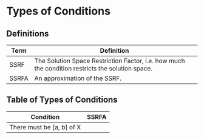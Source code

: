 # Types of Conditions

## Definitions
| Term | Definition |
| --- | --- |
| SSRF | The Solution Space Restriction Factor, i.e. how much the condition restricts the solution space. |
| SSRFA | An approximation of the SSRF. |

## Table of Types of Conditions
| Condition | SSRFA |
| --- | --- |
| There must be [a, b] of X |  |